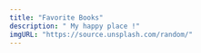 ```yaml
---
title: "Favorite Books"
description: " My happy place !"
imgURL: "https://source.unsplash.com/random/"
---
```

